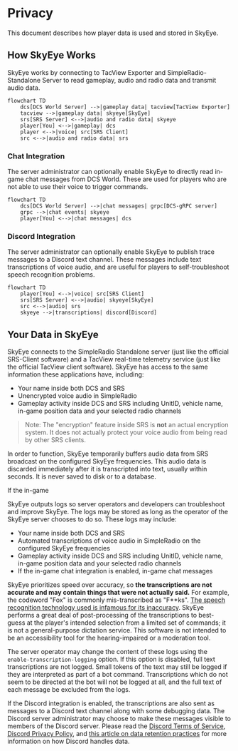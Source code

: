 # Privacy

This document describes how player data is used and stored in SkyEye.

## How SkyEye Works

SkyEye works by connecting to TacView Exporter and SimpleRadio-Standalone Server to read gameplay, audio and radio data and transmit audio data.

```mermaid
flowchart TD
    dcs[DCS World Server] -->|gameplay data| tacview[TacView Exporter]
    tacview -->|gameplay data| skyeye[SkyEye]
    srs[SRS Server] <-->|audio and radio data| skyeye
    player[You] <-->|gameplay| dcs
    player <-->|voice| src[SRS Client]
    src <-->|audio and radio data| srs
```


### Chat Integration

The server administrator can optionally enable SkyEye to directly read in-game chat messages from DCS World. These are used for players who are not able to use their voice to trigger commands.

```mermaid
flowchart TD
    dcs[DCS World Server] -->|chat messages| grpc[DCS-gRPC server]
    grpc -->|chat events| skyeye
    player[You] <-->|chat messages| dcs
```

### Discord Integration

The server administrator can optionally enable SkyEye to publish trace messages to a Discord text channel. These messages include text transcriptions of voice audio, and are useful for players to self-troubleshoot speech recognition problems.

```mermaid
flowchart TD
    player[You] <-->|voice| src[SRS Client]
    srs[SRS Server] <-->|audio| skyeye[SkyEye]
    src <-->|audio| srs
    skyeye -->|transcriptions| discord[Discord]
```


## Your Data in SkyEye

SkyEye connects to the SimpleRadio Standalone server (just like the official SRS-Client software) and a TacView real-time telemetry service (just like the official TacView client software). SkyEye has access to the same information these applications have, including:

- Your name inside both DCS and SRS
- Unencrypted voice audio in SimpleRadio
- Gameplay activity inside DCS and SRS including UnitID, vehicle name, in-game position data and your selected radio channels

> Note: The "encryption" feature inside SRS is **not** an actual encryption system. It does not actually protect your voice audio from being read by other SRS clients.

In order to function, SkyEye temporarily buffers audio data from SRS broadcast on the configured SkyEye frequencies. This audio data is discarded immediately after it is transcripted into text, usually within seconds. It is never saved to disk or to a database.

If the in-game 

SkyEye outputs logs so server operators and developers can troubleshoot and improve SkyEye. The logs may be stored as long as the operator of the SkyEye server chooses to do so. These logs may include:

- Your name inside both DCS and SRS
- Automated transcriptions of voice audio in SimpleRadio on the configured SkyEye frequencies
- Gameplay activity inside DCS and SRS including UnitID, vehicle name, in-game position data and your selected radio channels
- If the in-game chat integration is enabled, in-game chat messages

SkyEye prioritizes speed over accuracy, so **the transcriptions are not accurate and may contain things that were not actually said.** For example, the codeword "Fox" is commonly mis-transcribed as "F**ks". [The speech recognition technology used is infamous for its inaccuracy](https://apnews.com/article/ai-artificial-intelligence-health-business-90020cdf5fa16c79ca2e5b6c4c9bbb14). SkyEye performs a great deal of post-processing of the transcriptions to best-guess at the player's intended selection from a limited set of commands; it is not a general-purpose dictation service. This software is not intended to be an accessibility tool for the hearing-impaired or a moderation tool. 

The server operator may change the content of these logs using the `enable-transcription-logging` option. If this option is disabled, full text transcriptions are not logged. Small tokens of the text may still be logged if they are interpreted as part of a bot command. Transcriptions which do not seem to be directed at the bot will not be logged at all, and the full text of each message be excluded from the logs.

If the Discord integration is enabled, the transcriptions are also sent as messages to a Discord text channel along with some debugging data. The Discord server administrator may choose to make these messages visible to members of the Discord server. Please read the [Discord Terms of Service](https://discord.com/terms), [Discord Privacy Policy](https://discord.com/privacy), and [this article on data retention practices](https://support.discord.com/hc/en-us/articles/5431812448791-How-long-Discord-keeps-your-information) for more information on how Discord handles data.
